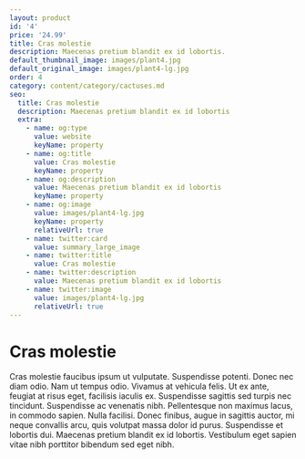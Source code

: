 ```yaml
---
layout: product
id: '4'
price: '24.99'
title: Cras molestie
description: Maecenas pretium blandit ex id lobortis.
default_thumbnail_image: images/plant4.jpg
default_original_image: images/plant4-lg.jpg
order: 4
category: content/category/cactuses.md
seo:
  title: Cras molestie
  description: Maecenas pretium blandit ex id lobortis
  extra:
    - name: og:type
      value: website
      keyName: property
    - name: og:title
      value: Cras molestie
      keyName: property
    - name: og:description
      value: Maecenas pretium blandit ex id lobortis
      keyName: property
    - name: og:image
      value: images/plant4-lg.jpg
      keyName: property
      relativeUrl: true
    - name: twitter:card
      value: summary_large_image
    - name: twitter:title
      value: Cras molestie
    - name: twitter:description
      value: Maecenas pretium blandit ex id lobortis
    - name: twitter:image
      value: images/plant4-lg.jpg
      relativeUrl: true
---
```


# Cras molestie

Cras molestie faucibus ipsum ut vulputate. Suspendisse potenti. Donec nec diam odio. Nam ut tempus odio. Vivamus at vehicula felis. Ut ex ante, feugiat at risus eget, facilisis iaculis ex. Suspendisse sagittis sed turpis nec tincidunt. Suspendisse ac venenatis nibh. Pellentesque non maximus lacus, in commodo sapien. Nulla facilisi. Donec finibus, augue in sagittis auctor, mi neque convallis arcu, quis volutpat massa dolor id purus. Suspendisse et lobortis dui. Maecenas pretium blandit ex id lobortis. Vestibulum eget sapien vitae nibh porttitor bibendum sed eget nibh.